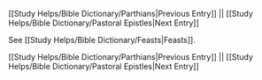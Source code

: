 [[Study Helps/Bible Dictionary/Parthians|Previous Entry]]  ||  [[Study Helps/Bible Dictionary/Pastoral Epistles|Next Entry]]

 See [[Study Helps/Bible Dictionary/Feasts|Feasts]].

[[Study Helps/Bible Dictionary/Parthians|Previous Entry]]  ||  [[Study Helps/Bible Dictionary/Pastoral Epistles|Next Entry]]